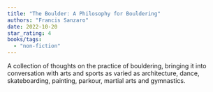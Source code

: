 ```yaml
---
title: "The Boulder: A Philosophy for Bouldering"
authors: "Francis Sanzaro"
date: 2022-10-20
star_rating: 4
books/tags:
  - "non-fiction"
---
```


A collection of thoughts on the practice of bouldering, bringing it into
conversation with arts and sports as varied as architecture, dance,
skateboarding, painting, parkour, martial arts and gymnastics.

<!--more-->
